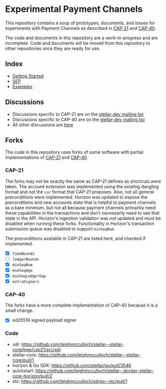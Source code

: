 # Experimental Payment Channels

This repository contains a soup of prototypes, documents, and issues for experiments with Payment Channels as described in [CAP-21] and [CAP-40].

The code and documents in this repository are a work-in-progress and are incomplete. Code and documents will be moved from this repository to other repositories once they are ready for use.

## Index

- [Getting Started](Getting%20Started.md)
- [SEP](specifications/sep-payment-channel-mechanism.md)
- [Examples](examples/)

## Discussions

- Discussions specific to CAP-21 are on the [stellar-dev mailing list](https://groups.google.com/g/stellar-dev/c/N8vzP2Mi89U)
- Discussions specific to CAP-40 are on the [stellar-dev mailing list](https://groups.google.com/g/stellar-dev/c/Wp7gNaJvt40)
- All other discussions are [here](https://github.com/stellar/experimental-payment-channels/discussions)

## Forks

The code in this repository uses forks of some software with partial implementations of [CAP-21] and [CAP-40].

### CAP-21

The forks may not be exactly the same as CAP-21 defines as shortcuts were taken. The account extension was implemented using the existing dangling format and not the `cur` format that CAP-21 proposes. Also, not all general preconditions were implemented. Horizon was updated to expose the preconditions and new accounts state that is helpful to payment channels as a bare minimum, but not all because payment channels primariliy need these capabilities in the transactions and don't necessarily need to see that state in the API. Horizon's ingestion validation was not updated and must be disabled when running these forks. Functionality in Horizon's transaction submission queue was disabled to support `minSeqNum`.

The preconditions available in CAP-21 are listed here, and checked if implemented.

- [x] `timeBounds`
- [ ] `ledgerBounds`
- [x] `minSeqNum`
- [x] `minSeqAge`
- [x] `minSeqLedgerGap`
- [x] `extraSigners`

### CAP-40

The forks have a more complete implementation of CAP-40 because it is a small change.

- [x] ed25519 signed payload signer

### Code

- xdr: https://github.com/leighmcculloch/stellar--stellar-core/tree/cap21/src/xdr
- stellar-core: https://github.com/leighmcculloch/stellar--stellar-core/pull/1
- horizon & Go SDK: https://github.com/stellar/go/pull/3546
- quickstart: https://github.com/leighmcculloch/stellar--docker-stellar-core-horizon/pull/2
- stc: https://github.com/leighmcculloch/xdrpp--stc/pull/1

[CAP-21]: https://stellar.org/protocol/cap-21
[CAP-40]: https://stellar.org/protocol/cap-40
